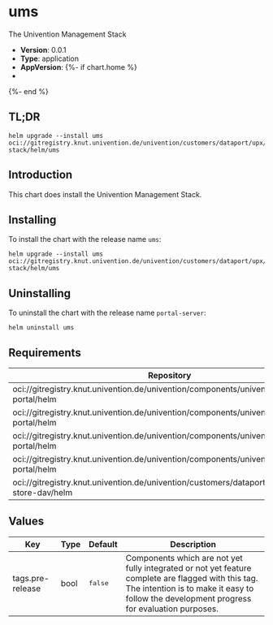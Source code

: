 # ums

The Univention Management Stack

- **Version**: 0.0.1
- **Type**: application
- **AppVersion**:
{%- if chart.home %}
-
{%- end %}

## TL;DR

```console
helm upgrade --install ums oci://gitregistry.knut.univention.de/univention/customers/dataport/upx/ums-stack/helm/ums
```

## Introduction

This chart does install the Univention Management Stack.

## Installing

To install the chart with the release name `ums`:

```console
helm upgrade --install ums oci://gitregistry.knut.univention.de/univention/customers/dataport/upx/ums-stack/helm/ums
```

## Uninstalling

To uninstall the chart with the release name `portal-server`:

```console
helm uninstall ums
```

## Requirements

| Repository | Name | Version |
|------------|------|---------|
| oci://gitregistry.knut.univention.de/univention/components/univention-portal/helm | notifications-api | ^0.9.2 |
| oci://gitregistry.knut.univention.de/univention/components/univention-portal/helm | portal-frontend | ^0.9.2 |
| oci://gitregistry.knut.univention.de/univention/components/univention-portal/helm | portal-listener | ^0.9.2 |
| oci://gitregistry.knut.univention.de/univention/components/univention-portal/helm | portal-server | ^0.9.2 |
| oci://gitregistry.knut.univention.de/univention/customers/dataport/upx/container-store-dav/helm | store-dav | ^0.2.0 |

## Values

<table>
	<thead>
		<th>Key</th>
		<th>Type</th>
		<th>Default</th>
		<th>Description</th>
	</thead>
	<tbody>
		<tr>
			<td>tags.pre-release</td>
			<td>bool</td>
			<td><pre lang="json">
false
</pre>
</td>
			<td>Components which are not yet fully integrated or not yet feature complete are flagged with this tag. The intention is to make it easy to follow the development progress for evaluation purposes.</td>
		</tr>
	</tbody>
</table>

